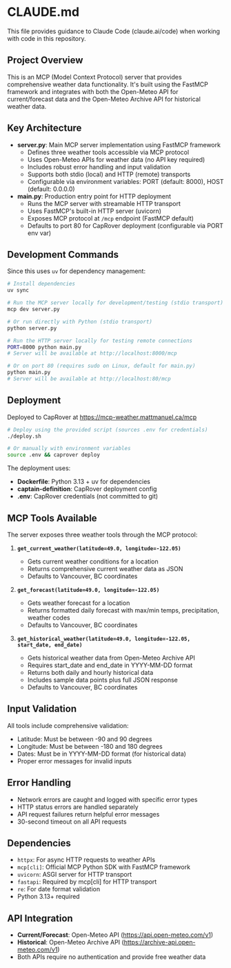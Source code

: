 # CLAUDE.md

This file provides guidance to Claude Code (claude.ai/code) when working with code in this repository.

## Project Overview

This is an MCP (Model Context Protocol) server that provides comprehensive weather data functionality. It's built using the FastMCP framework and integrates with both the Open-Meteo API for current/forecast data and the Open-Meteo Archive API for historical weather data.

## Key Architecture

- **server.py**: Main MCP server implementation using FastMCP framework
  - Defines three weather tools accessible via MCP protocol
  - Uses Open-Meteo APIs for weather data (no API key required)
  - Includes robust error handling and input validation
  - Supports both stdio (local) and HTTP (remote) transports
  - Configurable via environment variables: PORT (default: 8000), HOST (default: 0.0.0.0)
- **main.py**: Production entry point for HTTP deployment
  - Runs the MCP server with streamable HTTP transport
  - Uses FastMCP's built-in HTTP server (uvicorn)
  - Exposes MCP protocol at `/mcp` endpoint (FastMCP default)
  - Defaults to port 80 for CapRover deployment (configurable via PORT env var)

## Development Commands

Since this uses `uv` for dependency management:

```bash
# Install dependencies
uv sync

# Run the MCP server locally for development/testing (stdio transport)
mcp dev server.py

# Or run directly with Python (stdio transport)
python server.py

# Run the HTTP server locally for testing remote connections
PORT=8000 python main.py
# Server will be available at http://localhost:8000/mcp

# Or on port 80 (requires sudo on Linux, default for main.py)
python main.py
# Server will be available at http://localhost:80/mcp
```

## Deployment

Deployed to CapRover at https://mcp-weather.mattmanuel.ca/mcp

```bash
# Deploy using the provided script (sources .env for credentials)
./deploy.sh

# Or manually with environment variables
source .env && caprover deploy
```

The deployment uses:
- **Dockerfile**: Python 3.13 + uv for dependencies
- **captain-definition**: CapRover deployment config
- **.env**: CapRover credentials (not committed to git)

## MCP Tools Available

The server exposes three weather tools through the MCP protocol:

1. **`get_current_weather(latitude=49.0, longitude=-122.05)`**
   - Gets current weather conditions for a location
   - Returns comprehensive current weather data as JSON
   - Defaults to Vancouver, BC coordinates

2. **`get_forecast(latitude=49.0, longitude=-122.05)`**
   - Gets weather forecast for a location
   - Returns formatted daily forecast with max/min temps, precipitation, weather codes
   - Defaults to Vancouver, BC coordinates

3. **`get_historical_weather(latitude=49.0, longitude=-122.05, start_date, end_date)`**
   - Gets historical weather data from Open-Meteo Archive API
   - Requires start_date and end_date in YYYY-MM-DD format
   - Returns both daily and hourly historical data
   - Includes sample data points plus full JSON response
   - Defaults to Vancouver, BC coordinates

## Input Validation

All tools include comprehensive validation:
- Latitude: Must be between -90 and 90 degrees
- Longitude: Must be between -180 and 180 degrees
- Dates: Must be in YYYY-MM-DD format (for historical data)
- Proper error messages for invalid inputs

## Error Handling

- Network errors are caught and logged with specific error types
- HTTP status errors are handled separately
- API request failures return helpful error messages
- 30-second timeout on all API requests

## Dependencies

- `httpx`: For async HTTP requests to weather APIs
- `mcp[cli]`: Official MCP Python SDK with FastMCP framework
- `uvicorn`: ASGI server for HTTP transport
- `fastapi`: Required by mcp[cli] for HTTP transport
- `re`: For date format validation
- Python 3.13+ required

## API Integration

- **Current/Forecast**: Open-Meteo API (https://api.open-meteo.com/v1)
- **Historical**: Open-Meteo Archive API (https://archive-api.open-meteo.com/v1)
- Both APIs require no authentication and provide free weather data